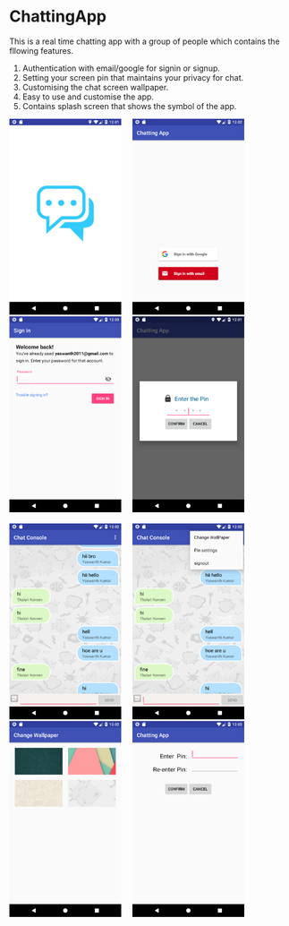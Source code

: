 # ChattingApp
This is a real time chatting app with a group of people which contains the fllowing features.
1. Authentication with email/google for signin or signup.
2. Setting your screen pin that maintains your privacy for chat.
3. Customising the chat screen wallpaper.
4. Easy to use and customise the app.
5. Contains splash screen that shows the symbol of the app.

<div>
<img src="https://github.com/yaswanththaluri/ChattingApp/blob/master/Screenshot_1534314686.png" width="200px" height="350px">
&nbsp &nbsp
<img src="https://github.com/yaswanththaluri/ChattingApp/blob/master/Screenshot_1534314769.png" width="200px" height="350px">
&nbsp &nbsp
<img src="https://github.com/yaswanththaluri/ChattingApp/blob/master/Screenshot_1534314794.png" width="200px" height="350px">
&nbsp &nbsp
<img src="https://github.com/yaswanththaluri/ChattingApp/blob/master/Screenshot_1534314688.png" width="200px" height="350px">
</div>

<br>

<div>

<img src="https://github.com/yaswanththaluri/ChattingApp/blob/master/Screenshot_1534314736.png" width="200px" height="350px">
&nbsp &nbsp
<img src="https://github.com/yaswanththaluri/ChattingApp/blob/master/Screenshot_1534314742.png" width="200px" height="350px">
&nbsp &nbsp
<img src="https://github.com/yaswanththaluri/ChattingApp/blob/master/Screenshot_1534314746.png" width="200px" height="350px">
&nbsp &nbsp
<img src="https://github.com/yaswanththaluri/ChattingApp/blob/master/Screenshot_1534314758.png" width="200px" height="350px">

</div>

